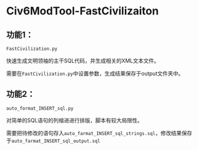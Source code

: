 # Civ6ModTool-FastCivilizaiton

## 功能1：

`FastCivilization.py`

快速生成文明领袖的主干SQL代码，并生成相关的XML文本文件。

需要在`FastCivilization.py`中设置参数，生成结果保存于output文件夹中。

## 功能2：

`auto_format_INSERT_sql.py`

对简单的SQL语句的列缩进进行排版，脚本有较大局限性。

需要把待修改的语句存入`auto_farmat_INSERT_sql_strings.sql`，修改结果保存于`auto_farmat_INSERT_sql_output.sql`